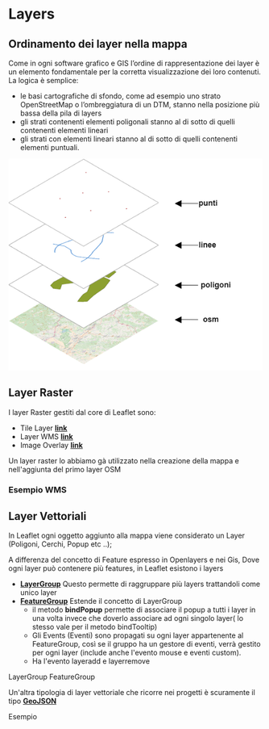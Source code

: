 # Layers

## Ordinamento dei layer nella mappa

Come in ogni software grafico e GIS l’ordine di rappresentazione dei layer è un elemento fondamentale per la corretta visualizzazione dei loro contenuti. La logica è semplice:

* le basi cartografiche di sfondo, come ad esempio uno strato OpenStreetMap o l’ombreggiatura di un DTM, stanno nella posizione più bassa della pila di layers
* gli strati contenenti elementi poligonali stanno al di sotto di quelli contenenti elementi lineari
* gli strati con elementi lineari stanno al di sotto di quelli contenenti elementi puntuali.

<img src="/assets/img/layers_stack.png" title="Pila dei layer"/>

## Layer Raster 

I layer Raster gestiti dal core di Leaflet sono:

* Tile Layer [**link**](https://leafletjs.com/reference-1.7.1.html#tilelayer)
* Layer WMS [**link**](https://leafletjs.com/reference-1.7.1.html#tilelayer-wms)
* Image Overlay [**link**](https://leafletjs.com/reference-1.7.1.html#imageoverlay)

Un layer raster lo abbiamo gà utilizzato nella creazione della mappa e nell'aggiunta del primo layer OSM

### Esempio WMS

<wmslayer></wmslayer>


## Layer Vettoriali

In Leaflet ogni oggetto aggiunto alla mappa viene considerato un Layer (Poligoni, Cerchi, Popup etc ..);

A differenza del concetto di Feature espresso in Openlayers e nei Gis, Dove ogni layer può contenere più features, in Leaflet esistono i layers

* [**LayerGroup**](https://leafletjs.com/reference-1.7.1.html#layergroup) Questo permette di raggruppare più layers trattandoli come unico layer
* [**FeatureGroup**](https://leafletjs.com/reference-1.7.1.html#featuregroup) Estende il concetto di LayerGroup 
    * il metodo **bindPopup** permette di associare il popup a tutti i layer in una volta invece che doverlo associare ad ogni singolo layer( lo stesso vale per il metodo bindTooltip)
    * Gli Events (Eventi) sono propagati su ogni layer appartenente al FeatureGroup, così se il gruppo ha un gestore di eventi, verrà gestito per ogni layer (include anche l'evento mouse e eventi custom).
    * Ha l'evento layeradd e layerremove

LayerGroup
FeatureGroup

<layergroup-featuregroup></layergroup-featuregroup>

Un'altra tipologia di layer vettoriale che ricorre nei progetti è scuramente il tipo [**GeoJSON**](https://leafletjs.com/reference-1.7.1.html#geojson)

Esempio
